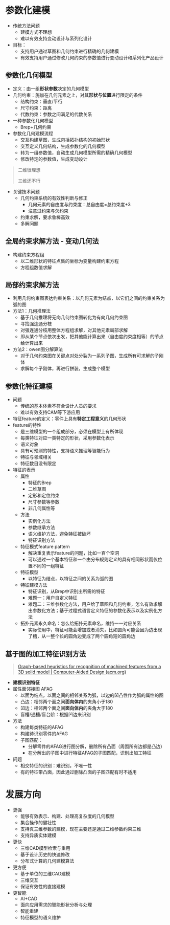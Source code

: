 # 参数化建模

- 传统方法问题
  - 建模方式不理想
  - 难以有效支持变动设计与系列化设计
- 目标：
  - 支持用户通过草图和几何约束进行精确的几何建模
  - 有效支持用户通过修改几何约束的参数值进行变动设计和系列化产品设计



## 参数化几何模型

- 定义：由一组**形状参数**决定的几何模型
- 几何约束：施加在几何元素之上，对其**形状与位置**进行限定的条件
  - 结构约束：垂直/平行
  - 尺寸约束：距离
  - 代数约束：参数之间满足的代数关系
- 一种参数化几何模型
  - Brep+几何约束
- 参数化几何建模流程
  - 交互构建草图，生成包括拓扑结构的初始形状
  - 交互定义几何结构，生成参数化的几何模型
  - 转为一组参数值，自动生成几何模型所需的精确几何模型
  - 修改特定的参数值，生成变动设计

> 二维很理想
>
> 三维还不行

- 关键技术问题
  - 几何约束系统的有效性判断与修正
    - 几何元素的自由度与约束度：总自由度=总约束度+3
    - 注意过约束与欠约束
  - 约束求解，要求鲁棒高效
  - 多解问题



## 全局约束求解方法 - 变动几何法

- 构建约束方程组
  - 以二维形状的特征点集的坐标为变量构建约束方程
  - 方程组数值求解



## 局部约束求解方法

- 利用几何约束图表达约束关系：以几何元素为结点，以它们之间的约束关系为弧的图
- 方法1：几何推理法
  - 基于几何推理将无向几何约束图转化为有向几何约束图
  - 寻找强连通分枝
  - 对强连通分枝用整体方程组求解，对其他元素局部求解
  - 即从某个节点依次出发，把其他能计算出来（自由度约束度相等）的节点给计算出来
- 方法2：owen图分解算法
  - 对于几何约束图在关键点对处分裂为一系列子图，生成所有可求解的子刚体
  - 求解每个子刚体，再进行拼装，生成整个模型



## 参数化特征建模

- 问题
  - 传统的基本体素不符合设计人员的要求
  - 难以有效支持CAM等下游应用
- 特征feature的定义：零件上具有**特定工程意义**的几何形状
- feature的特性
  - 是三维模型的一个组成部分，必须在模型上有所体现
  - 每类特征对应一类特定的形状，采用参数化表示
  - 语义对象
  - 具有可预测的特性，支持语义推理等智能行为
  - 特征与领域相关
  - 特征数目没有限定
- 特征的表示
  - 属性
    - 特征的Brep
    - 二维草图
    - 定形和定位约束
    - 尺寸参数等参数
    - 非几何属性等
  - 方法
    - 实例化方法
    - 参数继承方法
    - 语义维护方法，避免特征被破坏
    - 特征识别方法
  - 特征模式feature pattern
    - 解决重复表示feature的问题，比如一百个空洞
    - 可以通过一个基本特征和一个由分布规则定义的具有相同形状而仅位置不同的一组特征
  - 特征模型
    - 以特征为结点，以特征之间的关系为弧的图
  - 特征建模方法
    - 特征识别，从Brep中识别出所需的特征
    - 难题一：用户自定义特征
    - 难题二：三维参数化方法，用户给了草图和几何约束，怎么有效求解出参数化方法；基于过程式语言定义特征的参数化表示以及实例化方法
  - 拓扑元素永久命名：怎么给拓扑元素命名，维持一一对应关系
    - 实际使用中，特征可能会增加或者消失，比如圆角可能会因为边出现了槽，从一整个长的圆角边变成了两个圆角短的圆角边



## 基于图的加工特征识别方法

>  [Graph-based heuristics for recognition of machined features from a 3D solid model | Computer-Aided Design (acm.org)](https://dl.acm.org/doi/10.1016/0010-4485(88)90050-4)

- **建模识别特征**
- 属性面邻接图 AFAG
  - 以面为结点，以面之间的相邻关系为弧，以边的凹凸性作为弧的属性的图
  - 凸边：相邻两个面之间**面向体内**的夹角小于180
  - 凹边：相邻两个面之间**面向体内**的夹角大于180
  - 盲槽/通槽/盲台阶：根据凹边来识别
- 方法
  - 构建每类特征的AFAG
  - 构建待识别零件的AFAG
  - 子图匹配：
    - 分解零件的AFAG进行图分解，删除所有凸面（周围所有边都是凸边）
    - 在分解出的子图中进行特征AFAG的子图匹配，识别出加工特征
- 问题
  - 相交特征的识别：难识别，不唯一性
  - 有的特征带凸面，因此通过删除凸面的子图匹配有时不适用





# 发展方向

- 更强
  - 能够有效表示、构建、处理高复杂度的几何模型
  - 集合操作的健壮性
  - 支持真三维参数的建模，现在主要还是通过二维参数约束三维
  - 支持异质实体建模
- 更快
  - 三维CAD模型检索与重用
  - 基于设计历史的快速修改
  - 分布式计算的几何建模算法
- 更方便
  - 基于单位的三维CAD建模
  - 三维交互
  - 保证有效性的直接建模
- 更智能
  - AI+CAD
  - 面向应用需求的智能形状分析与处理
  - 智能重建
  - 特征模型的语义维护